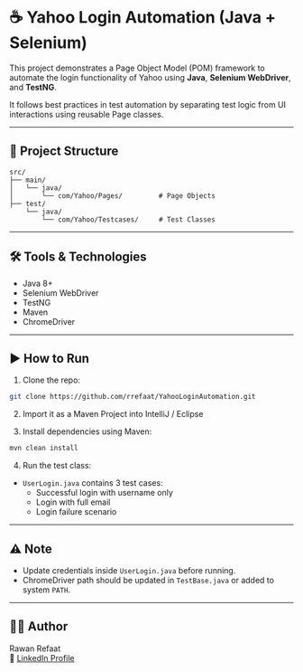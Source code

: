 # ☕ Yahoo Login Automation (Java + Selenium)

This project demonstrates a Page Object Model (POM) framework to automate the login functionality of Yahoo using **Java**, **Selenium WebDriver**, and **TestNG**.

It follows best practices in test automation by separating test logic from UI interactions using reusable Page classes.

---

## 📂 Project Structure

```
src/
├── main/
│   └── java/
│       └── com/Yahoo/Pages/         # Page Objects
├── test/
    └── java/
        └── com/Yahoo/Testcases/     # Test Classes
```

---

## 🛠 Tools & Technologies

- Java 8+
- Selenium WebDriver
- TestNG
- Maven
- ChromeDriver

---

## ▶️ How to Run

1. Clone the repo:
```bash
git clone https://github.com/rrefaat/YahooLoginAutomation.git
```

2. Import it as a Maven Project into IntelliJ / Eclipse

3. Install dependencies using Maven:
```bash
mvn clean install
```

4. Run the test class:
- `UserLogin.java` contains 3 test cases:
  - Successful login with username only
  - Login with full email
  - Login failure scenario

---

## ⚠️ Note

- Update credentials inside `UserLogin.java` before running.
- ChromeDriver path should be updated in `TestBase.java` or added to system `PATH`.

---

## 🙋‍♀️ Author

Rawan Refaat  
🔗 [LinkedIn Profile](https://www.linkedin.com/in/rawanrefaat/)
